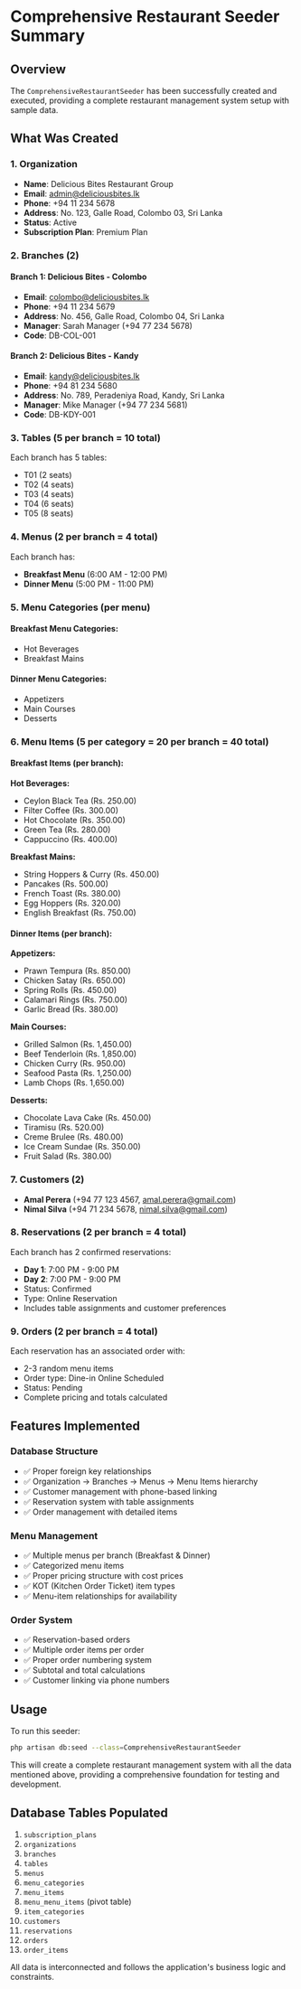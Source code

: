 # Comprehensive Restaurant Seeder Summary

## Overview
The `ComprehensiveRestaurantSeeder` has been successfully created and executed, providing a complete restaurant management system setup with sample data.

## What Was Created

### 1. Organization
- **Name**: Delicious Bites Restaurant Group
- **Email**: admin@deliciousbites.lk
- **Phone**: +94 11 234 5678
- **Address**: No. 123, Galle Road, Colombo 03, Sri Lanka
- **Status**: Active
- **Subscription Plan**: Premium Plan

### 2. Branches (2)
#### Branch 1: Delicious Bites - Colombo
- **Email**: colombo@deliciousbites.lk
- **Phone**: +94 11 234 5679
- **Address**: No. 456, Galle Road, Colombo 04, Sri Lanka
- **Manager**: Sarah Manager (+94 77 234 5678)
- **Code**: DB-COL-001

#### Branch 2: Delicious Bites - Kandy
- **Email**: kandy@deliciousbites.lk
- **Phone**: +94 81 234 5680
- **Address**: No. 789, Peradeniya Road, Kandy, Sri Lanka
- **Manager**: Mike Manager (+94 77 234 5681)
- **Code**: DB-KDY-001

### 3. Tables (5 per branch = 10 total)
Each branch has 5 tables:
- T01 (2 seats)
- T02 (4 seats)
- T03 (4 seats)
- T04 (6 seats)
- T05 (8 seats)

### 4. Menus (2 per branch = 4 total)
Each branch has:
- **Breakfast Menu** (6:00 AM - 12:00 PM)
- **Dinner Menu** (5:00 PM - 11:00 PM)

### 5. Menu Categories (per menu)
#### Breakfast Menu Categories:
- Hot Beverages
- Breakfast Mains

#### Dinner Menu Categories:
- Appetizers
- Main Courses
- Desserts

### 6. Menu Items (5 per category = 20 per branch = 40 total)
#### Breakfast Items (per branch):
**Hot Beverages:**
- Ceylon Black Tea (Rs. 250.00)
- Filter Coffee (Rs. 300.00)
- Hot Chocolate (Rs. 350.00)
- Green Tea (Rs. 280.00)
- Cappuccino (Rs. 400.00)

**Breakfast Mains:**
- String Hoppers & Curry (Rs. 450.00)
- Pancakes (Rs. 500.00)
- French Toast (Rs. 380.00)
- Egg Hoppers (Rs. 320.00)
- English Breakfast (Rs. 750.00)

#### Dinner Items (per branch):
**Appetizers:**
- Prawn Tempura (Rs. 850.00)
- Chicken Satay (Rs. 650.00)
- Spring Rolls (Rs. 450.00)
- Calamari Rings (Rs. 750.00)
- Garlic Bread (Rs. 380.00)

**Main Courses:**
- Grilled Salmon (Rs. 1,450.00)
- Beef Tenderloin (Rs. 1,850.00)
- Chicken Curry (Rs. 950.00)
- Seafood Pasta (Rs. 1,250.00)
- Lamb Chops (Rs. 1,650.00)

**Desserts:**
- Chocolate Lava Cake (Rs. 450.00)
- Tiramisu (Rs. 520.00)
- Creme Brulee (Rs. 480.00)
- Ice Cream Sundae (Rs. 350.00)
- Fruit Salad (Rs. 380.00)

### 7. Customers (2)
- **Amal Perera** (+94 77 123 4567, amal.perera@gmail.com)
- **Nimal Silva** (+94 71 234 5678, nimal.silva@gmail.com)

### 8. Reservations (2 per branch = 4 total)
Each branch has 2 confirmed reservations:
- **Day 1**: 7:00 PM - 9:00 PM
- **Day 2**: 7:00 PM - 9:00 PM
- Status: Confirmed
- Type: Online Reservation
- Includes table assignments and customer preferences

### 9. Orders (2 per branch = 4 total)
Each reservation has an associated order with:
- 2-3 random menu items
- Order type: Dine-in Online Scheduled
- Status: Pending
- Complete pricing and totals calculated

## Features Implemented

### Database Structure
- ✅ Proper foreign key relationships
- ✅ Organization → Branches → Menus → Menu Items hierarchy
- ✅ Customer management with phone-based linking
- ✅ Reservation system with table assignments
- ✅ Order management with detailed items

### Menu Management
- ✅ Multiple menus per branch (Breakfast & Dinner)
- ✅ Categorized menu items
- ✅ Proper pricing structure with cost prices
- ✅ KOT (Kitchen Order Ticket) item types
- ✅ Menu-item relationships for availability

### Order System
- ✅ Reservation-based orders
- ✅ Multiple order items per order
- ✅ Proper order numbering system
- ✅ Subtotal and total calculations
- ✅ Customer linking via phone numbers

## Usage

To run this seeder:

```bash
php artisan db:seed --class=ComprehensiveRestaurantSeeder
```

This will create a complete restaurant management system with all the data mentioned above, providing a comprehensive foundation for testing and development.

## Database Tables Populated

1. `subscription_plans`
2. `organizations`
3. `branches`
4. `tables`
5. `menus`
6. `menu_categories`
7. `menu_items`
8. `menu_menu_items` (pivot table)
9. `item_categories`
10. `customers`
11. `reservations`
12. `orders`
13. `order_items`

All data is interconnected and follows the application's business logic and constraints.
